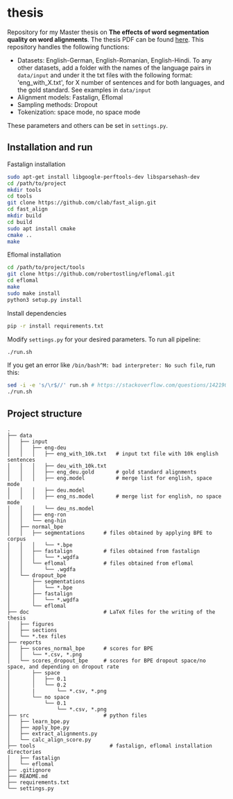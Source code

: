# thesis

Repository for my Master thesis on **The effects of word segmentation quality on word alignments**. The thesis PDF can be found [here](https://github.com/anebz/thesis/blob/master/doc/main.pdf). This repository handles the following functions:

* Datasets: English-German, English-Romanian, English-Hindi. To any other datasets, add a folder with the names of the language pairs in `data/input` and under it the txt files with the following format: 'eng_with_X.txt', for X number of sentences and for both languages, and the gold standard. See examples in `data/input` 
* Alignment models: Fastalign, Eflomal
* Sampling methods: Dropout
* Tokenization: space mode, no space mode

These parameters and others can be set in `settings.py`.

## Installation and run

Fastalign installation

```bash
sudo apt-get install libgoogle-perftools-dev libsparsehash-dev
cd /path/to/project
mkdir tools
cd tools
git clone https://github.com/clab/fast_align.git
cd fast_align
mkdir build
cd build
sudo apt install cmake
cmake ..
make
```

Eflomal installation

```bash
cd /path/to/project/tools
git clone https://github.com/robertostling/eflomal.git
cd eflomal
make
sudo make install
python3 setup.py install
```

Install dependencies

```bash
pip -r install requirements.txt
```

Modify `settings.py` for your desired parameters. To run all pipeline:

```bash
./run.sh
```

If you get an error like `/bin/bash^M: bad interpreter: No such file`, run this:

```bash
sed -i -e 's/\r$//' run.sh # https://stackoverflow.com/questions/14219092/bash-script-and-bin-bashm-bad-interpreter-no-such-file-or-directory
./run.sh
```

## Project structure

```
.
├── data
│   ├── input
│   │   ├── eng-deu
│   │   │   ├── eng_with_10k.txt   # input txt file with 10k english sentences
│   │   │   ├── deu_with_10k.txt
│   │   │   ├── eng_deu.gold       # gold standard alignments
│   │   │   ├── eng.model          # merge list for english, space mode
│   │   │   ├── deu.model
│   │   │   ├── eng_ns.model       # merge list for english, no space mode
│   │   │   └── deu_ns.model
│   │   ├── eng-ron
│   │   └── eng-hin
│   ├── normal_bpe
│   │   ├── segmentations      # files obtained by applying BPE to corpus
│   │   │   └── *.bpe
│   │   ├── fastalign          # files obtained from fastalign 
│   │   │   └── *.wgdfa
│   │   └── eflomal            # files obtained from eflomal 
│   │       └── .wgdfa
│   └── dropout_bpe
│       ├── segmentations
│       │   └── *.bpe
│       ├── fastalign
│       │   └── *.wgdfa
│       └── eflomal
├── doc                        # LaTeX files for the writing of the thesis
│   ├── figures
│   ├── sections
│   └── *.tex files
├── reports
│   ├── scores_normal_bpe      # scores for BPE
│   │   └── *.csv, *.png
│   └── scores_dropout_bpe     # scores for BPE dropout space/no space, and depending on dropout rate
│       ├── space
│       │   ├── 0.1
│       │   └── 0.2
│       |       └── *.csv, *.png
│       └── no space
│           └── 0.1
│               └── *.csv, *.png
├── src                        # python files
│   ├── learn_bpe.py
│   ├── apply_bpe.py
│   ├── extract_alignments.py
│   └── calc_align_score.py
├── tools                        # fastalign, eflomal installation directories
│   ├── fastalign
│   └── eflomal
├── .gitignore
├── README.md
├── requirements.txt
└── settings.py
```
